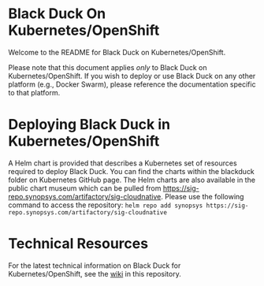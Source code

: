 # Black Duck On Kubernetes/OpenShift

Welcome to the README for Black Duck on Kubernetes/OpenShift.

Please note that this document applies *only* to Black Duck on Kubernetes/OpenShift.  If you wish to deploy or use Black Duck on any other platform (e.g., Docker Swarm), please reference the documentation specific to that platform.

# Deploying Black Duck in Kubernetes/OpenShift

A Helm chart is provided that describes a Kubernetes set of resources required to deploy Black Duck. You can find the charts within the blackduck folder on Kubernetes GitHub page. The Helm charts are also available in the public chart museum which can be pulled from https://sig-repo.synopsys.com/artifactory/sig-cloudnative. Please use the following command to access the repository:
`helm repo add synopsys https://sig-repo.synopsys.com/artifactory/sig-cloudnative`  

# Technical Resources

For the latest technical information on Black Duck for Kubernetes/OpenShift, see the [wiki](https://github.com/blackducksoftware/hub/wiki) in this repository.
